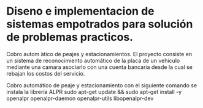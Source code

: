 # Diseno e implementacion de sistemas empotrados para solución de problemas practicos.
Cobro autom ́atico de peajes y estacionamientos.
El proyecto consiste en un sistema de reconocimiento automático de la placa de un vehículo mediante una camara asociarlo con una cuenta bancaria desde la cual se rebajan los costos del servicio.

Cobro automático de peaje y estacionamiento
con el siguiente comando se instala la librería ALPR
sudo apt-get update && sudo apt-get install -y openalpr openalpr-daemon openalpr-utils libopenalpr-dev

